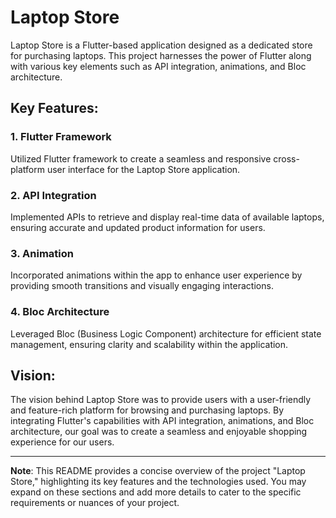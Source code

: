 # Laptop Store

Laptop Store is a Flutter-based application designed as a dedicated store for purchasing laptops. This project harnesses the power of Flutter along with various key elements such as API integration, animations, and Bloc architecture.

## Key Features:

### 1. Flutter Framework
Utilized Flutter framework to create a seamless and responsive cross-platform user interface for the Laptop Store application.

### 2. API Integration
Implemented APIs to retrieve and display real-time data of available laptops, ensuring accurate and updated product information for users.

### 3. Animation
Incorporated animations within the app to enhance user experience by providing smooth transitions and visually engaging interactions.

### 4. Bloc Architecture
Leveraged Bloc (Business Logic Component) architecture for efficient state management, ensuring clarity and scalability within the application.

## Vision:

The vision behind Laptop Store was to provide users with a user-friendly and feature-rich platform for browsing and purchasing laptops. By integrating Flutter's capabilities with API integration, animations, and Bloc architecture, our goal was to create a seamless and enjoyable shopping experience for our users.

---

**Note**: This README provides a concise overview of the project "Laptop Store," highlighting its key features and the technologies used. You may expand on these sections and add more details to cater to the specific requirements or nuances of your project.
